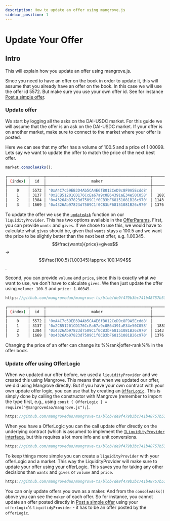 ```yaml
---
description: How to update an offer using mangrove.js
sidebar_position: 1
---
```


# Update Your Offer

## Intro

This will explain how you update an offer using mangrove.js.

Since you need to have an offer on the book in order to update it, this will assume that you already have an offer on the book. In this case we will use the offer id 5572. But make sure you use your own offer id. See for instance [Post a simple offer](../getting-started/basic-offer.md).

### Update offer

We start by logging all the asks on the DAI-USDC market. For this guide we will assume that the offer is an ask on the DAI-USDC market. If your offer is on another market, make sure to connect to the market where your offer is posted.

Here we can see that my offer has a volume of 100.5 and a price of 1.00099. Lets say we want to update the offer to match the price of the next best offer.

```js
market.consoleAsks();
```

```bash
┌─────────┬──────┬──────────────────────────────────────────────┬────────────────────┬────────────────────────┐
│ (index) │  id  │                    maker                     │       volume       │         price          │
├─────────┼──────┼──────────────────────────────────────────────┼────────────────────┼────────────────────────┤
│    0    │ 5572 │ '0xA4C7c59EB3D4Ab5CA4E6fB012CeD9c8F9A5Ecdd8' │       100.5        │ 1.00099502487562189055 │
│    1    │ 3137 │ '0x2CB51201CD176CcEa67a9c0B64391aE34e50C058' │  1883.81894460173  │ 1.00346413248309787013 │
│    2    │ 1384 │ '0x4326Ab97823d7509C1f0CB3bF68151081B26c970' │ 1143.1714506162793 │ 1.00346467660785745789 │
│    3    │ 1669 │ '0x4326Ab97823d7509C1f0CB3bF68151081B26c970' │ 1376.6273438550415 │ 1.00346478817687987934 │
```

To update the offer we use the [`updateAsk`](../technical-references/code/classes/LiquidityProvider.md#-updateask) function on our `liquidityProvider`. This has two options available in the [OfferParams](../technical-references/code/namespaces/LiquidityProvider-1.md#offerparams). First, you can provide `wants` and `gives`. If we chose to use this, we would have to calculate what `gives` should be, given that `wants` stays a 100.5 and we want the price to be slightly better than the next best offer, e.g. 1.00345. $$\frac{wants}{price}=gives$$ -> $$\frac{100.5}{1.00345}\approx 100.1494$$.

Second, you can provide `volume` and `price`, since this is exactly what we want to use, we don't have to calculate `gives`. We then just update the offer using `volume: 100.5` and `price: 1.00345`.

```js reference
https://github.com/mangrovedao/mangrove-ts/blob/de9f479b3bc741b48757b534345a71b67b0417aa/packages/mangrove.js/examples/how-tos/update-offer.js#L23-L41
```

```bash
┌─────────┬──────┬──────────────────────────────────────────────┬────────────────────┬────────────────────────┐
│ (index) │  id  │                    maker                     │       volume       │         price          │
├─────────┼──────┼──────────────────────────────────────────────┼────────────────────┼────────────────────────┤
│    0    │ 5572 │ '0xA4C7c59EB3D4Ab5CA4E6fB012CeD9c8F9A5Ecdd8' │       100.5        │        1.00345         │
│    1    │ 3137 │ '0x2CB51201CD176CcEa67a9c0B64391aE34e50C058' │  1883.81894460173  │ 1.00346413248309787013 │
│    2    │ 1384 │ '0x4326Ab97823d7509C1f0CB3bF68151081B26c970' │ 1143.1714506162793 │ 1.00346467660785745789 │
│    3    │ 1669 │ '0x4326Ab97823d7509C1f0CB3bF68151081B26c970' │ 1376.6273438550415 │ 1.00346478817687987934 │
```

Changing the price of an offer can change its %%rank|offer-rank%% in the offer book.

### Update offer using OfferLogic

When we updated our offer before, we used a `liquidityProvider` and we created this using Mangrove. This means that when we updated our offer, we did using Mangrove directly. But if you have your own contract with your own update offer logic, you can use that by creating an [`OfferLogic`](../technical-references/code/classes/OfferLogic). This is simply done by calling the constructor with Mangrove (remember to import the type first, e.g., using `const { OfferLogic } = require("@mangrovedao/mangrove.js");`).

```js reference
https://github.com/mangrovedao/mangrove-ts/blob/de9f479b3bc741b48757b534345a71b67b0417aa/packages/mangrove.js/examples/how-tos/update-offer.js#L43-L46
```

When you have a OfferLogic you can the call update offer directly on the underlying contract (which is assumed to implement the [`ILiquidityProvider` interface](../../strat-lib/technical-references/code/strategies/interfaces/ILiquidityProvider.md), but this requires a lot more info and unit conversions.

```js reference
https://github.com/mangrovedao/mangrove-ts/blob/de9f479b3bc741b48757b534345a71b67b0417aa/packages/mangrove.js/examples/how-tos/update-offer.js#L49-L60
```

To keep things more simple you can create a `liquidityProvider` with your offerLogic and a market. This way the LiquidityProvider will make sure to update your offer using your offerLogic. This saves you for taking any other decisions than `wants` and `gives` or `volume` and `price`.

```js reference
https://github.com/mangrovedao/mangrove-ts/blob/de9f479b3bc741b48757b534345a71b67b0417aa/packages/mangrove.js/examples/how-tos/update-offer.js#L62-L67
```

You can only update offers you own as a maker. And from the `consoleAsks()` above you can see the `maker` of each offer. So for instance, you cannot update an offer posted directly in [Post a simple offer](../getting-started/basic-offer.md) using your `offerLogic`'s `liquitidyProvider` - it has to be an offer posted by the `offerLogic`.
